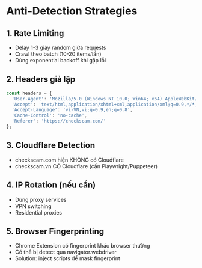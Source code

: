 # Anti-Detection Strategies

## 1. Rate Limiting
- Delay 1-3 giây random giữa requests
- Crawl theo batch (10-20 items/lần)
- Dùng exponential backoff khi gặp lỗi

## 2. Headers giả lập
```javascript
const headers = {
  'User-Agent': 'Mozilla/5.0 (Windows NT 10.0; Win64; x64) AppleWebKit/537.36',
  'Accept': 'text/html,application/xhtml+xml,application/xml;q=0.9,*/*;q=0.8',
  'Accept-Language': 'vi-VN,vi;q=0.9,en;q=0.8',
  'Cache-Control': 'no-cache',
  'Referer': 'https://checkscam.com/'
};
```

## 3. Cloudflare Detection
- checkscam.com hiện KHÔNG có Cloudflare
- checkscam.vn CÓ Cloudflare (cần Playwright/Puppeteer)

## 4. IP Rotation (nếu cần)
- Dùng proxy services
- VPN switching
- Residential proxies

## 5. Browser Fingerprinting
- Chrome Extension có fingerprint khác browser thường
- Có thể bị detect qua navigator.webdriver
- Solution: inject scripts để mask fingerprint
